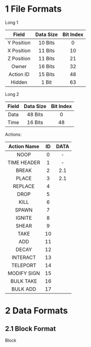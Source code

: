 # 1 File Formats

Long 1

|   Field    | Data Size | Bit Index |
|:----------:|:---------:|:---------:|
| Y Position |  10 Bits  |     0     |  
| X Position |  11 Bits  |    10     |
| Z Position |  11 Bits  |    21     |
|   Owner    |  16 Bits  |    32     |
| Action ID  |  15 Bits  |    48     |
|   Hidden   |   1 Bit   |    63     |


Long 2

| Field | Data Size | Bit Index |
|:-----:|:---------:|:---------:|
| Data  |  48 Bits  |     0     | 
| Time  |  16 Bits  |    48     | 




Actions:

| Action Name | ID | DATA | 
|:-----------:|:--:|:----:|
|    NOOP     | 0  |  -   | 
| TIME HEADER | 1  |  -   |
|    BREAK    | 2  | 2.1 |
|    PLACE    | 3  | 2.1 |
|   REPLACE   | 4  |
|    DROP     | 5  |
|    KILL     | 6  |
|    SPAWN    | 7  |
|   IGNITE    | 8  | 
|    SHEAR    | 9  | 
|    TAKE     | 10 |
|     ADD     | 11 |
|    DECAY    | 12 | 
|  INTERACT   | 13 |
|  TELEPORT   | 14 | 
| MODIFY SIGN | 15 |
|  BULK TAKE  | 16 | 
|  BULK ADD   | 17 | 


# 2 Data Formats

## 2.1 Block Format

Block
